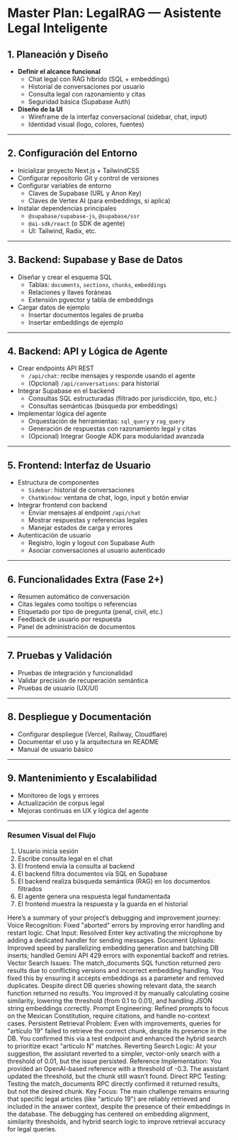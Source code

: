# Master Plan: LegalRAG — Asistente Legal Inteligente

## 1. Planeación y Diseño

- **Definir el alcance funcional**  
  - Chat legal con RAG híbrido (SQL + embeddings)
  - Historial de conversaciones por usuario
  - Consulta legal con razonamiento y citas
  - Seguridad básica (Supabase Auth)
- **Diseño de la UI**  
  - Wireframe de la interfaz conversacional (sidebar, chat, input)
  - Identidad visual (logo, colores, fuentes)

---

## 2. Configuración del Entorno

- Inicializar proyecto Next.js + TailwindCSS
- Configurar repositorio Git y control de versiones
- Configurar variables de entorno  
  - Claves de Supabase (URL y Anon Key)
  - Claves de Vertex AI (para embeddings, si aplica)
- Instalar dependencias principales  
  - `@supabase/supabase-js`, `@supabase/ssr`
  - `@ai-sdk/react` (o SDK de agente)
  - UI: Tailwind, Radix, etc.

---

## 3. Backend: Supabase y Base de Datos

- Diseñar y crear el esquema SQL  
  - Tablas: `documents`, `sections`, `chunks`, `embeddings`
  - Relaciones y llaves foráneas
  - Extensión pgvector y tabla de embeddings
- Cargar datos de ejemplo  
  - Insertar documentos legales de prueba
  - Insertar embeddings de ejemplo

---

## 4. Backend: API y Lógica de Agente

- Crear endpoints API REST  
  - `/api/chat`: recibe mensajes y responde usando el agente
  - (Opcional) `/api/conversations`: para historial
- Integrar Supabase en el backend  
  - Consultas SQL estructuradas (filtrado por jurisdicción, tipo, etc.)
  - Consultas semánticas (búsqueda por embeddings)
- Implementar lógica del agente  
  - Orquestación de herramientas: `sql_query` y `rag_query`
  - Generación de respuestas con razonamiento legal y citas
  - (Opcional) Integrar Google ADK para modularidad avanzada

---

## 5. Frontend: Interfaz de Usuario

- Estructura de componentes  
  - `Sidebar`: historial de conversaciones
  - `ChatWindow`: ventana de chat, logo, input y botón enviar
- Integrar frontend con backend  
  - Enviar mensajes al endpoint `/api/chat`
  - Mostrar respuestas y referencias legales
  - Manejar estados de carga y errores
- Autenticación de usuario  
  - Registro, login y logout con Supabase Auth
  - Asociar conversaciones al usuario autenticado

---

## 6. Funcionalidades Extra (Fase 2+)

- Resumen automático de conversación
- Citas legales como tooltips o referencias
- Etiquetado por tipo de pregunta (penal, civil, etc.)
- Feedback de usuario por respuesta
- Panel de administración de documentos

---

## 7. Pruebas y Validación

- Pruebas de integración y funcionalidad
- Validar precisión de recuperación semántica
- Pruebas de usuario (UX/UI)

---

## 8. Despliegue y Documentación

- Configurar despliegue (Vercel, Railway, Cloudflare)
- Documentar el uso y la arquitectura en README
- Manual de usuario básico

---

## 9. Mantenimiento y Escalabilidad

- Monitoreo de logs y errores
- Actualización de corpus legal
- Mejoras continuas en UX y lógica del agente

---

### Resumen Visual del Flujo

1. Usuario inicia sesión
2. Escribe consulta legal en el chat
3. El frontend envía la consulta al backend
4. El backend filtra documentos vía SQL en Supabase
5. El backend realiza búsqueda semántica (RAG) en los documentos filtrados
6. El agente genera una respuesta legal fundamentada
7. El frontend muestra la respuesta y la guarda en el historial


Here’s a summary of your project’s debugging and improvement journey:
Voice Recognition: Fixed "aborted" errors by improving error handling and restart logic.
Chat Input: Resolved Enter key activating the microphone by adding a dedicated handler for sending messages.
Document Uploads: Improved speed by parallelizing embedding generation and batching DB inserts; handled Gemini API 429 errors with exponential backoff and retries.
Vector Search Issues:
The match_documents SQL function returned zero results due to conflicting versions and incorrect embedding handling. You fixed this by ensuring it accepts embeddings as a parameter and removed duplicates.
Despite direct DB queries showing relevant data, the search function returned no results. You improved it by manually calculating cosine similarity, lowering the threshold (from 0.1 to 0.01), and handling JSON string embeddings correctly.
Prompt Engineering: Refined prompts to focus on the Mexican Constitution, require citations, and handle no-context cases.
Persistent Retrieval Problem: Even with improvements, queries for "artículo 19" failed to retrieve the correct chunk, despite its presence in the DB. You confirmed this via a test endpoint and enhanced the hybrid search to prioritize exact "artículo N" matches.
Reverting Search Logic: At your suggestion, the assistant reverted to a simpler, vector-only search with a threshold of 0.01, but the issue persisted.
Reference Implementation: You provided an OpenAI-based reference with a threshold of -0.3. The assistant updated the threshold, but the chunk still wasn’t found.
Direct RPC Testing: Testing the match_documents RPC directly confirmed it returned results, but not the desired chunk.
Key Focus: The main challenge remains ensuring that specific legal articles (like "artículo 19") are reliably retrieved and included in the answer context, despite the presence of their embeddings in the database. The debugging has centered on embedding alignment, similarity thresholds, and hybrid search logic to improve retrieval accuracy for legal queries.